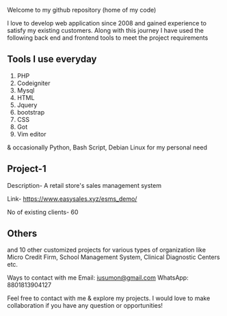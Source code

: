 Welcome to my github repository (home of my code)

I love to develop web application since 2008 and gained experience to satisfy my existing customers. Along with this journey I have used the following back end and frontend tools to meet the project requirements 

Tools I use everyday
-------------------
1. PHP
2. Codeigniter
3. Mysql
4. HTML
5. Jquery
6. bootstrap
7. CSS
8. Got
9. Vim editor

& occasionally Python, Bash Script, Debian Linux for my personal need

Project-1
----------
Description- A retail store's sales management system

Link- 
https://www.easysales.xyz/esms_demo/

No of existing clients- 60

Others
---------

and 10 other customized projects for various types of organization like Micro Credit Firm, School Management System, Clinical Diagnostic Centers etc.


Ways to contact with me
Email: iusumon@gmail.com
WhatsApp: 8801813904127

Feel free to contact with me & explore my projects. I would love to make collaboration if you have any question or opportunities!

<!---
iusumon/iusumon is a ✨ special ✨ repository because its `README.md` (this file) appears on your GitHub profile.
You can click the Preview link to take a look at your changes.
--->
